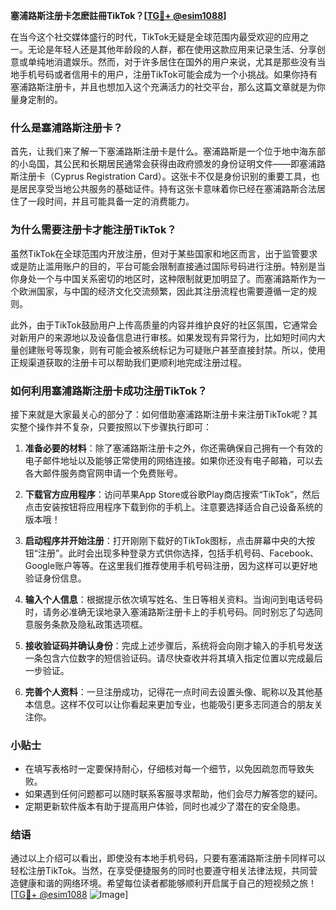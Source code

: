 **塞浦路斯注册卡怎麽註冊TikTok？[[TG💪+ @esim1088](https://t.me/s/esim1088)]**

在当今这个社交媒体盛行的时代，TikTok无疑是全球范围内最受欢迎的应用之一。无论是年轻人还是其他年龄段的人群，都在使用这款应用来记录生活、分享创意或单纯地消遣娱乐。然而，对于许多居住在国外的用户来说，尤其是那些没有当地手机号码或者信用卡的用户，注册TikTok可能会成为一个小挑战。如果你持有塞浦路斯注册卡，并且也想加入这个充满活力的社交平台，那么这篇文章就是为你量身定制的。

### 什么是塞浦路斯注册卡？

首先，让我们来了解一下塞浦路斯注册卡是什么。塞浦路斯是一个位于地中海东部的小岛国，其公民和长期居民通常会获得由政府颁发的身份证明文件——即塞浦路斯注册卡（Cyprus Registration Card）。这张卡不仅是身份识别的重要工具，也是居民享受当地公共服务的基础证件。持有这张卡意味着你已经在塞浦路斯合法居住了一段时间，并且可能具备一定的消费能力。

### 为什么需要注册卡才能注册TikTok？

虽然TikTok在全球范围内开放注册，但对于某些国家和地区而言，出于监管要求或是防止滥用账户的目的，平台可能会限制直接通过国际号码进行注册。特别是当你身处一个与中国关系密切的地区时，这种限制就更加明显了。而塞浦路斯作为一个欧洲国家，与中国的经济文化交流频繁，因此其注册流程也需要遵循一定的规则。

此外，由于TikTok鼓励用户上传高质量的内容并维护良好的社区氛围，它通常会对新用户的来源地以及设备信息进行审核。如果发现有异常行为，比如短时间内大量创建账号等现象，则有可能会被系统标记为可疑账户甚至直接封禁。所以，使用正规渠道获取的注册卡可以帮助我们更顺利地完成注册过程。

### 如何利用塞浦路斯注册卡成功注册TikTok？

接下来就是大家最关心的部分了：如何借助塞浦路斯注册卡来注册TikTok呢？其实整个操作并不复杂，只要按照以下步骤执行即可：

1. **准备必要的材料**：除了塞浦路斯注册卡之外，你还需确保自己拥有一个有效的电子邮件地址以及能够正常使用的网络连接。如果你还没有电子邮箱，可以去各大邮件服务商官网申请一个免费账号。
   
2. **下载官方应用程序**：访问苹果App Store或谷歌Play商店搜索“TikTok”，然后点击安装按钮将应用程序下载到你的手机上。注意要选择适合自己设备系统的版本哦！

3. **启动程序并开始注册**：打开刚刚下载好的TikTok图标，点击屏幕中央的大按钮“注册”。此时会出现多种登录方式供你选择，包括手机号码、Facebook、Google账户等等。在这里我们推荐使用手机号码注册，因为这样可以更好地验证身份信息。

4. **输入个人信息**：根据提示依次填写姓名、生日等相关资料。当询问到电话号码时，请务必准确无误地录入塞浦路斯注册卡上的手机号码。同时别忘了勾选同意服务条款及隐私政策选项框。

5. **接收验证码并确认身份**：完成上述步骤后，系统将会向刚才输入的手机号发送一条包含六位数字的短信验证码。请尽快查收并将其填入指定位置以完成最后一步验证。

6. **完善个人资料**：一旦注册成功，记得花一点时间去设置头像、昵称以及其他基本信息。这样不仅可以让你看起来更加专业，也能吸引更多志同道合的朋友关注你。

### 小贴士

- 在填写表格时一定要保持耐心，仔细核对每一个细节，以免因疏忽而导致失败。
- 如果遇到任何问题都可以随时联系客服寻求帮助，他们会尽力解答您的疑问。
- 定期更新软件版本有助于提高用户体验，同时也减少了潜在的安全隐患。

### 结语

通过以上介绍可以看出，即使没有本地手机号码，只要有塞浦路斯注册卡同样可以轻松注册TikTok。当然，在享受便捷服务的同时也要遵守相关法律法规，共同营造健康和谐的网络环境。希望每位读者都能够顺利开启属于自己的短视频之旅！[[TG💪+ @esim1088](https://t.me/s/esim1088) ![Image](https://i.postimg.cc/4NQfJmqS/Snipaste-2025-05-13-00-14-12.png)]
